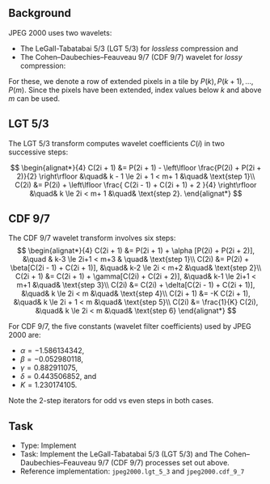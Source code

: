 ## Background

JPEG 2000 uses two wavelets:
- The LeGall-Tabatabai 5/3 (LGT 5/3) for _lossless_ compression and
- The Cohen–Daubechies–Feauveau 9/7 (CDF 9/7) wavelet for _lossy_ compression:

For these, we denote a row of extended pixels in a tile by $P(k), P(k+1), \dots , P(m)$.
Since the pixels have been extended, index values below $k$ and above $m$ can be used.

## LGT 5/3

The LGT 5/3 transform computes wavelet coefficients $C(i)$ in two successive steps:

$$
\begin{alignat*}{4}
    C(2i + 1) &= P(2i + 1) - \left\lfloor \frac{P(2i) + P(2i + 2)}{2} \right\rfloor &\quad& k - 1 \le 2i + 1 < m+ 1 &\quad& \text{step 1}\\
    C(2i) &= P(2i) + \left\lfloor \frac{ C(2i - 1) + C(2i + 1) + 2 }{4} \right\rfloor &\quad&  k \le 2i < m+ 1 &\quad& \text{step 2}.
\end{alignat*}
$$

## CDF 9/7

The CDF 9/7 wavelet transform involves six steps:
$$
\begin{alignat*}{4}
C(2i + 1) &= P(2i + 1) +  \alpha [P(2i) + P(2i + 2)], &\quad & k-3 \le 2i+1 < m+3 & \quad& \text{step 1}\\
C(2i) &= P(2i) + \beta[C(2i - 1) + C(2i + 1)], &\quad& k-2 \le 2i < m+2 &\quad& \text{step 2}\\
C(2i + 1) &= C(2i + 1) + \gamma[C(2i) + C(2i + 2)], &\quad& k-1 \le 2i+1 < m+1 &\quad& \text{step 3}\\
C(2i) &= C(2i) + \delta[C(2i - 1) + C(2i + 1)], &\quad& k \le 2i < m &\quad& \text{step 4}\\
C(2i + 1) &= -K C(2i + 1), &\quad& k \le 2i + 1 < m &\quad& \text{step 5}\\
C(2i) &=  \frac{1}{K} C(2i), &\quad& k \le 2i < m &\quad& \text{step 6}
\end{alignat*}
$$

For CDF 9/7, the five constants (wavelet filter coefficients) used by JPEG 2000 are:
- $\alpha = -1.586134342$,
- $\beta = -0.052980118$, 
- $\gamma = 0.882911075$, 
- $\delta = 0.443506852$, and 
- $K = 1.230174105$.

Note the 2-step iterators for odd vs even steps in both cases.


## Task

- Type: Implement
- Task:
    Implement the
    LeGall-Tabatabai 5/3 (LGT 5/3) and
    The Cohen–Daubechies–Feauveau 9/7 (CDF 9/7) 
    processes set out above.
- Reference implementation:
    `jpeg2000.lgt_5_3`
    and
    `jpeg2000.cdf_9_7`
